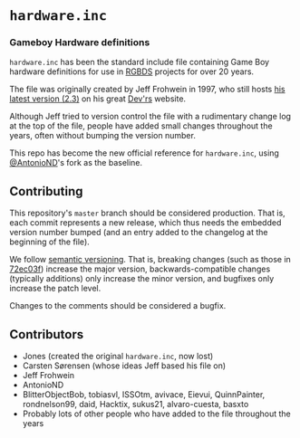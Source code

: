 # `hardware.inc`
### Gameboy Hardware definitions
`hardware.inc` has been the standard include file containing Game Boy hardware definitions for use in [RGBDS](https://rgbds.gbdev.io) projects for over 20 years.

The file was originally created by Jeff Frohwein in 1997, who still hosts [his latest version (2.3)](http://www.devrs.com/gb/files/hardware.zip) on his great [Dev'rs](http://devrs.com) website.

Although Jeff tried to version control the file with a rudimentary change log at the top of the file, people have added small changes throughout the years, often without bumping the version number.

This repo has become the new official reference for `hardware.inc`, using [@AntonioND](http://github.com/AntonioND)'s fork as the baseline.

## Contributing

This repository's `master` branch should be considered production.
That is, each commit represents a new release, which thus needs the embedded version number bumped (and an entry added to the changelog at the beginning of the file).

We follow [semantic versioning](https://semver.org).
That is, breaking changes (such as those in [72ec03f](https://github.com/gbdev/hardware.inc/commit/72ec03f835e72be83a1ef189a4a9eac0fbdf39e2)) increase the major version, backwards-compatible changes (typically additions) only increase the minor version, and bugfixes only increase the patch level.

Changes to the comments should be considered a bugfix.

## Contributors

* Jones (created the original `hardware.inc`, now lost)
* Carsten Sørensen (whose ideas Jeff based his file on)
* Jeff Frohwein
* AntonioND
* BlitterObjectBob, tobiasvl, ISSOtm, avivace, Eievui, QuinnPainter, rondnelson99, daid, Hacktix, sukus21, alvaro-cuesta, basxto
* Probably lots of other people who have added to the file throughout the years
